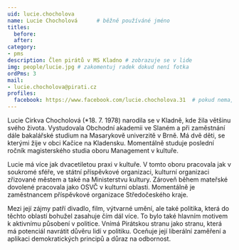 ```yaml
---
uid: lucie.chocholova
name: Lucie Chocholová  	# běžně používáné jméno
titles:
  before:
  after:
category:
- pms
description: Člen pirátů v MS Kladno # zobrazuje se v lide
img: people/lucie.jpg # zakomentuj radek dokud není fotka
ordPms: 3
mail:
- lucie.chocholova@pirati.cz
profiles:
  facebook: https://www.facebook.com/lucie.chocholova.31  # pokud nema, staci smazat tuto radku
---
```


Lucie Cirkva Chocholová (*18. 7. 1978) narodila se v Kladně, kde žila většinu svého života. Vystudovala Obchodní akademii ve Slaném a při zaměstnání dále bakalářské studium na Masarykově univerzitě v Brně. Má dvě děti, se kterými žije v obci Kačice na Kladensku. Momentálně studuje poslední ročník magisterského studia oboru Management v kultuře.

Lucie má více jak dvacetiletou praxi v kultuře. V tomto oboru pracovala jak v soukromé sféře, ve státní příspěvkové organizaci, kulturní organizaci zřizované městem a také na Ministerstvu kultury. Zároveň během mateřské dovolené pracovala jako OSVČ v kulturní oblasti. Momentálně je zaměstnancem příspěvkové organizace Středočeského kraje.

Mezi její zájmy patří divadlo, film, výtvarné umění, ale také politika, která do těchto oblastí bohužel zasahuje čím dál více. To bylo také hlavním motivem k aktivnímu působení v politice. Vnímá Pirátskou stranu jako stranu, která má potenciál navrátit důvěru lidí v politiku. Oceňuje její liberální zaměření a aplikaci demokratických principů a důraz na odbornost.
